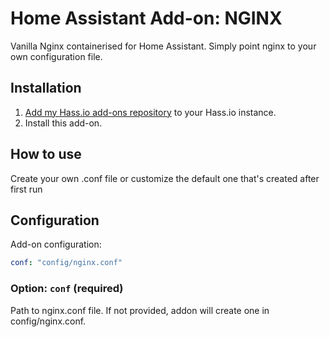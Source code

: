 # Home Assistant Add-on: NGINX
Vanilla Nginx containerised for Home Assistant. Simply point nginx to your own configuration file.

## Installation

1. [Add my Hass.io add-ons repository][repository] to your Hass.io instance.
1. Install this add-on.

## How to use
Create your own .conf file or customize the default one that's created after first run

## Configuration

Add-on configuration:

```yaml
conf: "config/nginx.conf"
```

### Option: `conf` (required)

Path to nginx.conf file. If not provided, addon will create one in config/nginx.conf.

[repository]: https://github.com/MichallPPP/hassio-addons